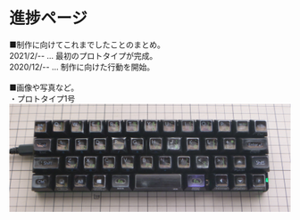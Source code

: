 # 進捗ページ
■制作に向けてこれまでしたことのまとめ。<BR>
2021/2/-- … 最初のプロトタイプが完成。<BR>
2020/12/-- … 制作に向けた行動を開始。<BR>
<BR>
■画像や写真など。<BR>
・プロトタイプ1号
<img src=img/ssk1.png><BR>
